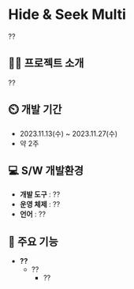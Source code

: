 # Hide & Seek Multi

??

## 👨‍🏫 프로젝트 소개

??

## ⏲️ 개발 기간 

- 2023.11.13(수) ~ 2023.11.27(수)
- 약 2주

## 💻 S/W 개발환경
- **개발 도구** : ??
- **운영 체제** : ??
- **언어** : ??

## 📌 주요 기능
- **??**
  - ??
    - ??
